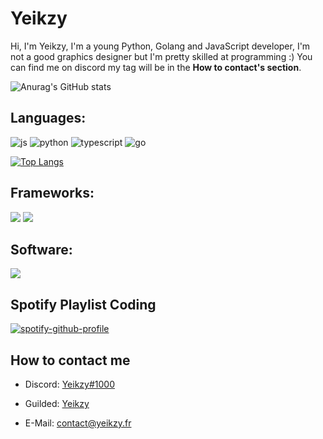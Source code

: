 # Yeikzy
Hi, I'm Yeikzy, I'm a young Python, Golang and JavaScript developer, I'm not a good graphics designer but I'm pretty skilled at programming :) You can find me on discord my tag will be in the **How to contact's section**.

![Anurag's GitHub stats](https://github-readme-stats.vercel.app/api?username=yeikzy&show_icons=true&theme=tokyonight)

## Languages:
<p>
  <img alt="js" src="https://img.shields.io/badge/-Javascript-FFEE00?style=flat-square&logo=javascript&logoColor=black" />
  <img alt="python" src="https://img.shields.io/badge/-Python-3771a2?style=flat-square&logo=python&logoColor=white" />
  <img alt="typescript" src="https://img.shields.io/badge/-TypeScript-3178c6?style=flat-square&logo=typescript&logoColor=white" />
  <img alt="go" src="https://img.shields.io/badge/-Golang-2dbcaf?style=flat-square&logo=go&logoColor=white" />
</p>

[![Top Langs](https://github-readme-stats.vercel.app/api/top-langs/?username=yeikzy&show_icons=true&theme=tokyonight&layout=compact)](https://github.com/yeikzy/github-readme-stats)

## Frameworks:

 <p>
    <img src="https://img.shields.io/badge/Node.js-43853D?style=for-the-badge&logo=node-dot-js&logoColor=white" />
    <img src="https://img.shields.io/badge/npm-CB3837?style=for-the-badge&logo=npm&logoColor=white" />
 </p>

## Software:

  <p>
    <img src="https://img.shields.io/badge/Visual_Studio_Code-0078D4?style=for-the-badge&logo=visual%20studio%20code&logoColor=white" />
 </p>

## Spotify Playlist Coding

[![spotify-github-profile](https://spotify-github-profile.vercel.app/api/view?uid=me4fd6aa939enmsg7yl2nd2vk&cover_image=true&theme=novatorem)](https://open.spotify.com/playlist/2877aIy2RqJ3QkuQoBCtNv?si=f2f4a275fb634bd4)
## How to contact me
- Discord: [Yeikzy#1000](https://discord.gg/W7cY7FH)

- Guilded: [Yeikzy](https://www.guilded.gg/Yeikzy)

- E-Mail: contact@yeikzy.fr
